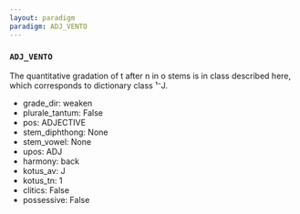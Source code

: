 ```yaml
---
layout: paradigm
paradigm: ADJ_VENTO
---
```

### ` ADJ_VENTO `

The quantitative gradation of t after n in o stems is in class described here, which corresponds to dictionary class ¹⁻J.
* grade_dir: weaken
* plurale_tantum: False
* pos: ADJECTIVE
* stem_diphthong: None
* stem_vowel: None
* upos: ADJ
* harmony: back
* kotus_av: J
* kotus_tn: 1
* clitics: False
* possessive: False
